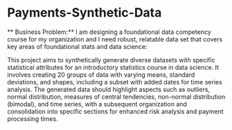 # Payments-Synthetic-Data
** Business Problem:** I am designing a foundational data competency course for my organization and I need robust, relatable data set that covers key areas of foundational stats and data science: 

This project aims to synthetically generate diverse datasets with specific statistical attributes for an introductory statistics course in data science. It involves creating 20 groups of data with varying means, standard deviations, and shapes, including a subset with added dates for time series analysis. The generated data should highlight aspects such as outliers, normal distribution, measures of central tendencies, non-normal distribution (bimodal), and time series, with a subsequent organization and consolidation into specific sections for enhanced risk analysis and payment processing times.
